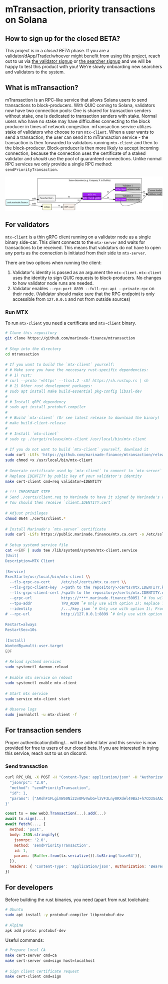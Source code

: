 # mTransaction, priority transactions on Solana

## How to sign up for the closed BETA?
This project is in a *closed BETA* phase. If you are a validator/dApp/Trader/whoever might benefit from using this project, reach out to us via [the validator signup](https://tally.so/r/mBEdAN) or [the searcher signup](https://tally.so/r/3xVMJk) and we will be happy to test this product with you! We're slowly onboarding new searchers and validators to the system.

## What is mTransaction?
mTransaction is an RPC-like service that allows Solana users to send transactions to block-producers.
With QUIC coming to Solana, validators now have two connection pools: One is shared for transaction senders without stake, one is dedicated to transaction senders with stake.
Normal users who have no stake may have difficulties connecting to the block producer in times of network congestion.
mTransaction service utilizes stake of validators who choose to run `mtx-client`.
When a user wants to send a transaction, the user can send it to mTransaction service - the transaction is then forwarded to validators running `mtx-client` and then to the block-producer.
Block-producer is then more likely to accept incoming connection, because the connection uses the certificate of a staked validator and _should_ use the pool of guaranteed connections.
Unlike normal RPC services we only provide a single RPC method: `sendPriorityTransaction`.

![mTransaction schema](./mtx-schema.png)

## For validators
`mtx-client` is a thin gRPC client running on a validator node as a single binary side-car.
This client connects to the `mtx-server` and waits for transactions to be received.
This means that validators do not have to open any ports as the connection is initiated from their side to `mtx-server`.

There are two options when running the client:
1) Validator's identity is passed as an argument the `mtx-client`. `mtx-client` uses the identity to sign QUIC requests to block-producers.
No changes to how validator node runs are needed.
2) Validator enables `--rpc-port 8899 --full-rpc-api --private-rpc` on their node. (Validator should make sure that the RPC endpoint is only accessible from `127.0.0.1` and not from outside sources)
### Run MTX
To run `mtx-client` you need a certificate and `mtx-client` binary.
```bash
# Clone this repository
git clone https://github.com/marinade-finance/mtransaction

# Step into the directory
cd mtransaction

# If you want to build the `mtx-client` yourself:
# # Make sure you have the neccesary rust-specific dependencies:
# # 1) rust:
# curl --proto '=https' --tlsv1.2 -sSf https://sh.rustup.rs | sh
# # 2) Other rust develepment packages:
# sudo apt install make build-essential pkg-config libssl-dev
#
# # Install gRPC dependency
# sudo apt install protobuf-compiler
#
# # Build `mtx-client` (Or see latest release to download the binary)
# make build-client-release
#
# # Install `mtx-client`
# sudo cp ./target/release/mtx-client /usr/local/bin/mtx-client

# If you do not want to build `mtx-client` yourself, download it
sudo curl -LSfs 'https://github.com/marinade-finance/mtransaction/releases/download/refs%2Fheads%2Fmaster/mtx-client' -o /usr/local/bin/mtx-client
sudo chmod +x /usr/local/bin/mtx-client

# Generate certificate used by `mtx-client` to connect to `mtx-server`
# Replace IDENTITY by public key of your validator's identity
make cert-client cmd=req validator=IDENTITY

# !!! IMPORTANT STEP
# Send ./certs/client.req to Marinade to have it signed by Marinade's certificate authority
# You should then receive `client.IDENTITY.cert`

# Adjust privileges
chmod 0644 ./certs/client.*

# Install Marinade's `mtx-server` certificate
sudo curl -LSfs https://public.marinade.finance/mtx.ca.cert -o /etc/ssl/certs/mtx.ca.cert

# Setup systemd service file
cat <<EOF | sudo tee /lib/systemd/system/mtx-client.service
[Unit]
Description=MTX Client

[Service]
ExecStart=/usr/local/bin/mtx-client \\
  --tls-grpc-ca-cert     /etc/ssl/certs/mtx.ca.cert \\
  --tls-grpc-client-key  /<path to the repository>/certs/mtx.IDENTITY.key \\
  --tls-grpc-client-cert /<path to the repository>/certs/mtx.IDENTITY.cert \\
  --grpc-url             https://****.marinade.finance:50051 `# You will be assigned URL during onboarding` \\
  --tpu-addr             TPU_ADDR `# Only use with option 1); Replace TPU_ADDR by your public IP` \\
  --identity             /.../key.json `# Only use with option 1); Provide path to your identity`
# --rpc-url              http://127.0.0.1:8899 `# Only use with option 2)`

Restart=always
RestartSec=10s

[Install]
WantedBy=multi-user.target
EOF

# Reload systemd services
sudo systemctl daemon-reload

# Enable mtx service on reboot
sudo systemctl enable mtx-client

# Start mtx service
sudo service mtx-client start

# Observe logs
sudo journalctl -u mtx-client -f
```

## For transaction senders
Proper authentication/billing/... will be added later and this service is now provided for free to users of our closed beta.
If you are interested in trying this service, reach out to us on discord.

### Send transaction
```bash
curl RPC_URL -X POST -H "Content-Type: application/json" -H "Authorization: Bearer ***" -d '{
  "jsonrpc": "2.0",
  "method": "sendPriorityTransaction",
  "id": 1,
  "params": ["ARshF1FLgiVW50Ni22v0MvVwbG+lzVF3Lny0RXdel49BaJ+h7CD3SsAA2611yJgrzywPPoH61NqEVnEamW8d2ggBAAEDB0RIKu9gtXbw72njHgZGjO2GvCj5asjUDjoWRvAjtgVSd+bmVQdeIet9vYadHhwEFFONs9iJcGGojpal6ubMaQAAAAAAAAAAAAAAAAAAAAAAAAAAAAAAAAAAAAAAAAAA0zi3p2jurWfGuUPD/3Ny0mYgNYCpRQhozRYVCJdLYzkBAgIAAQwCAAAARQAAAAAAAAA="]
}'
```
```js
const tx = new web3.Transaction(...).add(...)
await tx.sign(...)
await fetch(..., {
  method: 'post',
  body: JSON.stringify({
    jsonrpc: '2.0',
    method: 'sendPriorityTransaction',
    id: 1,
    params: [Buffer.from(tx.serialize()).toString('base64')],
  }),
  headers: { 'Content-Type': 'application/json', Authorization: 'Bearer ***' }
})
```

## For developers
Before building the rust binaries, you need (apart from rust toolchain):
```bash
# Ubuntu
sudo apt install -y protobuf-compiler libprotobuf-dev

# Alpine
apk add protoc protobuf-dev
```

Useful commands:
```bash
# Prepare local CA
make cert-server cmd=ca
make cert-server cmd=sign host=localhost

# Sign client certificate request
make cert-client cmd=sign
```
